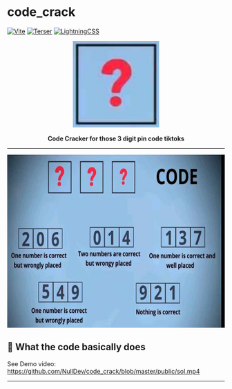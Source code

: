 # code_crack

[![Vite](https://img.shields.io/badge/Vite-747bff.svg)](https://vitejs.dev/)
[![Terser](https://img.shields.io/badge/Terser-ff6b00.svg)](https://terser.org/)
[![LightningCSS](https://img.shields.io/badge/LightningCSS-ffcb4e.svg)](https://lightningcss.dev/)

<p align="center"><a href="#"><img height="200" width="auto" src="/public/favicon.png" /></a></p>
<p align="center"><b>Code Cracker for those 3 digit pin code tiktoks</b></p>

<hr>

<p align="center"><img height="400" width="auto" src="/public/hero.jpg" /></p>

## :satellite: What the code basically does

See Demo video: https://github.com/NullDev/code_crack/blob/master/public/sol.mp4

<hr>

